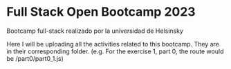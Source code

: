 # Full Stack Open Bootcamp 2023
Bootcamp full-stack realizado por la universidad de Helsinsky

Here I will be uploading all the activities related to this bootcamp. They are in their corresponding folder. 
(e.g. For the exercise 1, part 0, the route would be /part0/part0_1.js)
